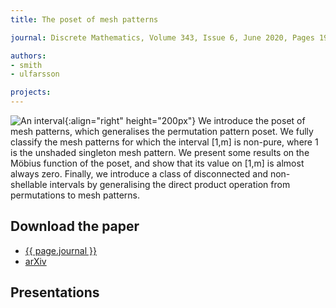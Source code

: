 ```yaml
---
title: The poset of mesh patterns

journal: Discrete Mathematics, Volume 343, Issue 6, June 2020, Pages 1967–1990

authors:
- smith
- ulfarsson

projects:
---
```

![An interval]({{site.baseurl}}/assets/img/meshposet.png){:align="right" height="200px"}
We introduce the poset of mesh patterns, which generalises the permutation
pattern poset. We fully classify the mesh patterns for which the interval [1,m]
is non-pure, where 1 is the unshaded singleton mesh pattern. We present some
results on the Möbius function of the poset, and show that its value on [1,m]
is almost always zero. Finally, we introduce a class of disconnected and
non-shellable intervals by generalising the direct product operation from
permutations to mesh patterns.
<!-- The paragraph above is an adaptation of the abstract. 2019-2-21 -->

## Download the paper
- [{{ page.journal }}](https://www.sciencedirect.com/science/article/pii/S0012365X2030039X)
- [arXiv](https://arxiv.org/abs/1802.08672)

## Presentations

